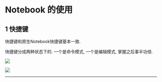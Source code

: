 #  Notebook 的使用

## 1 快捷键

快捷键和原生Notebook快捷键基本一致.

快捷键分成两种状态下的. 一个是命令模式, 一个是编辑模式, 掌握之后事半功倍. 

![](https://ai-studio-static-online.cdn.bcebos.com/3a9f826518cb42e89965641e4eea9a289dbcce74862e4335ba8738d978e37fc2)

![](https://ai-studio-static-online.cdn.bcebos.com/968cf800086a47129fdda653891c170a1c9b1248296747aeaa766bb5cef2932c)


---